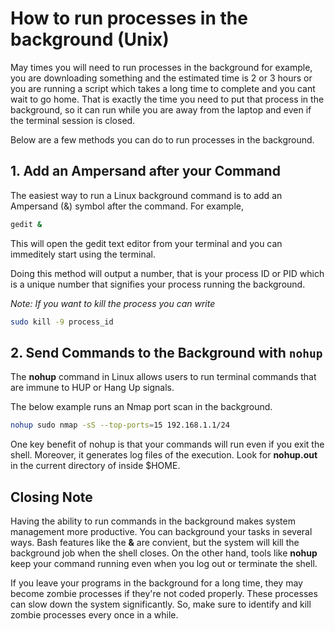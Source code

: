 # How to run processes in the background (Unix)

May times you will need to run processes in the background for example, you are downloading something and the estimated time is 2 or 3 hours or you are running a script which takes a long time to complete and you cant wait to go home. That is exactly the time you need to put that process in the background, so it can run while you are away from the laptop and even if the terminal session is closed. 

Below are a few methods you can do to run processes in the background.

## 1. Add an Ampersand after your Command

The easiest way to run a Linux background command is to add an Ampersand (&) symbol after the command. For example,

```sh
gedit &
```

This will open the gedit text editor from your terminal and you can immeditely start using the terminal. 

Doing this method will output a number, that is your process ID or PID which is a unique number that signifies your process running the background.

*Note: If you want to kill the process you can write*
```sh
sudo kill -9 process_id 
```

## 2. Send Commands to the Background with `nohup`

The **nohup** command in Linux allows users to run terminal commands that are immune to HUP or Hang Up signals. 

The below example runs an Nmap port scan in the background.

```sh
nohup sudo nmap -sS --top-ports=15 192.168.1.1/24
```

One key benefit of nohup is that your commands will run even if you exit the shell. Moreover, it generates log files of the execution. Look for **nohup.out** in the current directory of inside $HOME.

## Closing Note

Having the ability to run commands in the background makes system management more productive. You can background your tasks in several ways. Bash features like the **&** are convient, but the system will kill the background job when the shell closes. On the other hand, tools like **nohup** keep your command running even when you log out or terminate the shell.

If you leave your programs in the background for a long time, they may become zombie processes if they're not coded properly. These processes can slow down the system significantly. So, make sure to identify and kill zombie processes every once in a while.
